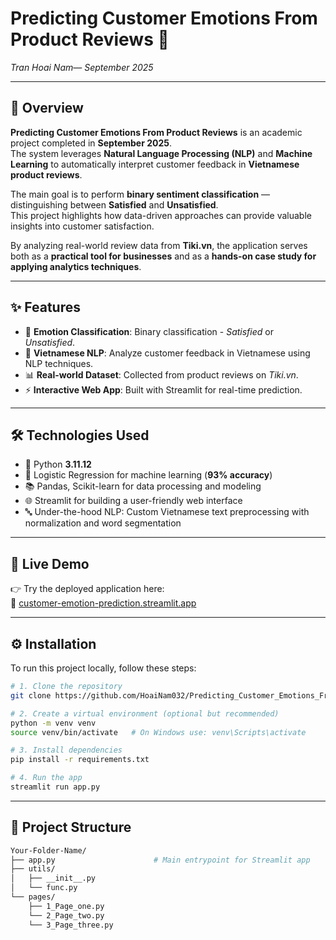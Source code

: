 # Predicting Customer Emotions From Product Reviews 💬
*Tran Hoai Nam— September 2025*

---

## 📖 Overview  

**Predicting Customer Emotions From Product Reviews** is an academic project completed in **September 2025**.  
The system leverages **Natural Language Processing (NLP)** and **Machine Learning** to automatically interpret customer feedback in **Vietnamese product reviews**.  

The main goal is to perform **binary sentiment classification** — distinguishing between **Satisfied** and **Unsatisfied**.  
This project highlights how data-driven approaches can provide valuable insights into customer satisfaction.  

By analyzing real-world review data from **Tiki.vn**, the application serves both as a **practical tool for businesses** and as a **hands-on case study for applying analytics techniques**.  


---

## ✨ Features
- 🎯 **Emotion Classification**: Binary classification - *Satisfied* or *Unsatisfied*.  
- 📝 **Vietnamese NLP**: Analyze customer feedback in Vietnamese using NLP techniques.  
- 📊 **Real-world Dataset**: Collected from product reviews on *Tiki.vn*.  
- ⚡ **Interactive Web App**: Built with Streamlit for real-time prediction.  

---

## 🛠 Technologies Used
- 🐍 Python **3.11.12**  
- 🤖 Logistic Regression for machine learning (**93% accuracy**)  
- 📚 Pandas, Scikit-learn for data processing and modeling  
- 🌐 Streamlit for building a user-friendly web interface  
- 🔤 Under-the-hood NLP: Custom Vietnamese text preprocessing with normalization and word segmentation  

---

## 🚀 Live Demo
👉 Try the deployed application here:  
🔗 [customer-emotion-prediction.streamlit.app](https://customer-emotion-prediction.streamlit.app/)

---

## ⚙ Installation
To run this project locally, follow these steps:

```bash
# 1. Clone the repository
git clone https://github.com/HoaiNam032/Predicting_Customer_Emotions_From_Product_Reviews.git

# 2. Create a virtual environment (optional but recommended)
python -m venv venv
source venv/bin/activate   # On Windows use: venv\Scripts\activate

# 3. Install dependencies
pip install -r requirements.txt

# 4. Run the app
streamlit run app.py

```
---
## 📂 Project Structure
```bash
Your-Folder-Name/
├── app.py                      # Main entrypoint for Streamlit app
├── utils/
│   ├── __init__.py
│   └── func.py
└── pages/
    ├── 1_Page_one.py
    └── 2_Page_two.py
    └── 3_Page_three.py

```










